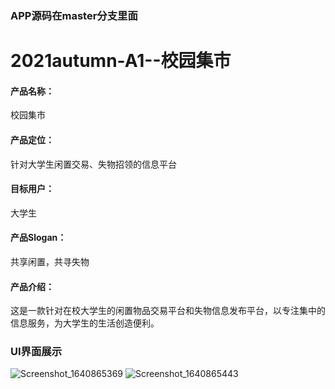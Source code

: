 ### APP源码在master分支里面

# 2021autumn-A1--校园集市
#### 产品名称：
校园集市

#### 产品定位：
针对大学生闲置交易、失物招领的信息平台

#### 目标用户：
大学生

#### 产品Slogan：
共享闲置，共寻失物

#### 产品介绍：
这是一款针对在校大学生的闲置物品交易平台和失物信息发布平台，以专注集中的信息服务，为大学生的生活创造便利。

### UI界面展示
![Screenshot_1640865369](https://user-images.githubusercontent.com/90509899/147813195-cde0af21-c4e5-428b-8685-d3115e03e466.png)
![Screenshot_1640865443](https://user-images.githubusercontent.com/90509899/147813213-8d3b918a-8b73-49b6-8154-5f22c346a0ae.png)
